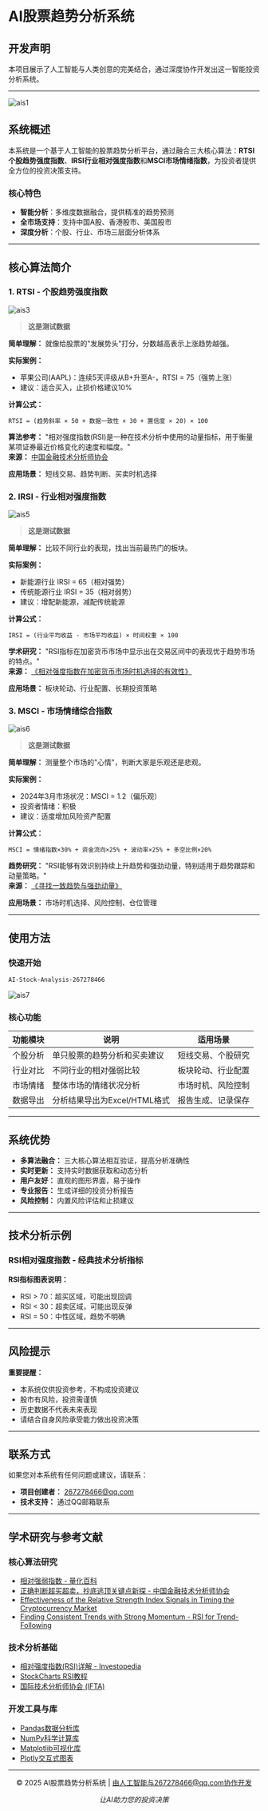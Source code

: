 # AI股票趋势分析系统

## 开发声明

本项目展示了人工智能与人类创意的完美结合，通过深度协作开发出这一智能投资分析系统。

---
![ais1](https://github.com/user-attachments/assets/bf7467e2-1ac2-446d-a379-649043a422fa)

## 系统概述

本系统是一个基于人工智能的股票趋势分析平台，通过融合三大核心算法：**RTSI个股趋势强度指数**、**IRSI行业相对强度指数**和**MSCI市场情绪指数**，为投资者提供全方位的投资决策支持。

### 核心特色
- **智能分析**：多维度数据融合，提供精准的趋势预测
- **全市场支持**：支持中国A股、香港股市、美国股市
- **深度分析**：个股、行业、市场三层面分析体系

---

## 核心算法简介

### 1. RTSI - 个股趋势强度指数

![ais3](https://github.com/user-attachments/assets/8e745112-9522-405f-9d61-c224620d3f93)

> **这是测试数据**

**简单理解：** 就像给股票的"发展势头"打分，分数越高表示上涨趋势越强。

**实际案例：**
- 苹果公司(AAPL)：连续5天评级从B+升至A-，RTSI = 75（强势上涨）
- 建议：适合买入，止损价格建议10%

**计算公式：**
```
RTSI = (趋势斜率 × 50 + 数据一致性 × 30 + 置信度 × 20) × 100
```

**算法参考：** "相对强度指数(RSI)是一种在技术分析中使用的动量指标，用于衡量某项证券最近价格变化的速度和幅度。"  
**来源：** [中国金融技术分析师协会](https://quant-wiki.com/basic/quant/%E7%9B%B8%E5%AF%B9%E5%BC%BA%E5%BC%B1%E6%8C%87%E6%95%B0_Relative%20Strength%20Index/)

**应用场景：** 短线交易、趋势判断、买卖时机选择

### 2. IRSI - 行业相对强度指数

![ais5](https://github.com/user-attachments/assets/18fe92c2-ea7a-488e-a99d-23b878d39c70)

> **这是测试数据**

**简单理解：** 比较不同行业的表现，找出当前最热门的板块。

**实际案例：**
- 新能源行业 IRSI = 65（相对强势）
- 传统能源行业 IRSI = 35（相对弱势）
- 建议：增配新能源，减配传统能源

**计算公式：**
```
IRSI = (行业平均收益 - 市场平均收益) × 时间权重 × 100
```

**学术研究：** "RSI指标在加密货币市场中显示出在交易区间中的表现优于趋势市场的特点。"  
**来源：** [《相对强度指数在加密货币市场时机选择的有效性》](https://mdpi-res.com/d_attachment/sensors/sensors-23-01664/article_deploy/sensors-23-01664-v4.pdf)

**应用场景：** 板块轮动、行业配置、长期投资策略

### 3. MSCI - 市场情绪综合指数

![ais6](https://github.com/user-attachments/assets/73639f5a-e565-45c9-bea7-d01cd6b418ed)

> **这是测试数据**

**简单理解：** 测量整个市场的"心情"，判断大家是乐观还是悲观。

**实际案例：**
- 2024年3月市场状况：MSCI = 1.2（偏乐观）
- 投资者情绪：积极
- 建议：适度增加风险资产配置

**计算公式：**
```
MSCI = 情绪指数×30% + 资金流向×25% + 波动率×25% + 多空比例×20%
```

**趋势研究：** "RSI能够有效识别持续上升趋势和强劲动量，特别适用于趋势跟踪和动量策略。"  
**来源：** [《寻找一致趋势与强劲动量》](https://papers.ssrn.com/sol3/papers.cfm?abstract_id=3412429)

**应用场景：** 市场时机选择、风险控制、仓位管理

---

## 使用方法

### 快速开始
```bash
AI-Stock-Analysis-267278466
```
![ais7](https://github.com/user-attachments/assets/65c1edeb-237c-4a56-b67b-7f81a2d78b3c)

### 核心功能

| 功能模块 | 说明 | 适用场景 |
|---------|------|----------|
| 个股分析 | 单只股票的趋势分析和买卖建议 | 短线交易、个股研究 |
| 行业对比 | 不同行业的相对强弱比较 | 板块轮动、行业配置 |
| 市场情绪 | 整体市场的情绪状况分析 | 市场时机、风险控制 |
| 数据导出 | 分析结果导出为Excel/HTML格式 | 报告生成、记录保存 |

---

## 系统优势

- **多算法融合：** 三大核心算法相互验证，提高分析准确性
- **实时更新：** 支持实时数据获取和动态分析
- **用户友好：** 直观的图形界面，易于操作
- **专业报告：** 生成详细的投资分析报告
- **风险控制：** 内置风险评估和止损建议

---

## 技术分析示例

### RSI相对强度指数 - 经典技术分析指标

**RSI指标图表说明：**
- RSI > 70：超买区域，可能出现回调
- RSI < 30：超卖区域，可能出现反弹
- RSI = 50：中性区域，趋势不明确

---

## 风险提示

**重要提醒：**
- 本系统仅供投资参考，不构成投资建议
- 股市有风险，投资需谨慎
- 历史数据不代表未来表现
- 请结合自身风险承受能力做出投资决策

---

## 联系方式

如果您对本系统有任何问题或建议，请联系：
- **项目创建者：** 267278466@qq.com
- **技术支持：** 通过QQ邮箱联系

---

## 学术研究与参考文献

### 核心算法研究
- [相对强弱指数 - 量化百科](https://quant-wiki.com/basic/quant/%E7%9B%B8%E5%AF%B9%E5%BC%BA%E5%BC%B1%E6%8C%87%E6%95%B0_Relative%20Strength%20Index/)
- [正确判断超买超卖，抄底逃顶关键点新探 - 中国金融技术分析师协会](http://www.ftaa.org.cn/Analysis_Detail.aspx?A_id=70)
- [Effectiveness of the Relative Strength Index Signals in Timing the Cryptocurrency Market](https://mdpi-res.com/d_attachment/sensors/sensors-23-01664/article_deploy/sensors-23-01664-v4.pdf)
- [Finding Consistent Trends with Strong Momentum - RSI for Trend-Following](https://papers.ssrn.com/sol3/papers.cfm?abstract_id=3412429)

### 技术分析基础
- [相对强度指数(RSI)详解 - Investopedia](https://www.investopedia.com/terms/r/rsi.asp)
- [StockCharts RSI教程](https://chartschool.stockcharts.com/table-of-contents/technical-indicators-and-overlays/technical-indicators/relative-strength-index-rsi)
- [国际技术分析师协会 (IFTA)](https://www.ifta.org/)

### 开发工具与库
- [Pandas数据分析库](https://pandas.pydata.org/)
- [NumPy科学计算库](https://numpy.org/)
- [Matplotlib可视化库](https://matplotlib.org/)
- [Plotly交互式图表](https://plotly.com/python/)

---

<div align="center">

© 2025 AI股票趋势分析系统 | 由人工智能与267278466@qq.com协作开发

*让AI助力您的投资决策*

</div> 

